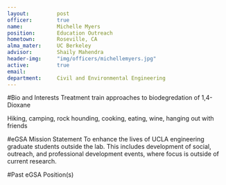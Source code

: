 ```yaml
---
layout:     	post
officer:        true
name:      		Michelle Myers
position: 		Education Outreach
hometown: 		Roseville, CA
alma_mater: 	UC Berkeley
advisor: 		Shaily Mahendra
header-img: 	"img/officers/michellemyers.jpg"
active: 		true
email: 			
department: 	Civil and Environmental Engineering
---
```


#Bio and Interests
Treatment train approaches to biodegredation of 1,4-Dioxane

Hiking, camping, rock hounding, cooking, eating, wine, hanging out with friends

#eGSA Mission Statement
To enhance the lives of UCLA engineering graduate students outside the lab. This includes development of social, outreach, and professional development events, where focus is outside of current research.

#Past eGSA Position(s)